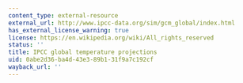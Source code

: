 ```yaml
---
content_type: external-resource
external_url: http://www.ipcc-data.org/sim/gcm_global/index.html
has_external_license_warning: true
license: https://en.wikipedia.org/wiki/All_rights_reserved
status: ''
title: IPCC global temperature projections
uid: 0abe2d36-ba4d-43e3-89b1-31f9a7c192cf
wayback_url: ''
---
```


